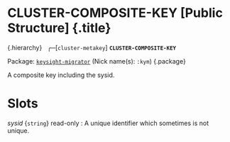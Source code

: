 # CLUSTER-COMPOSITE-KEY [Public Structure] {.title}

{.hierarchy}
&nbsp;&nbsp;&#9581;&#9472;[`cluster-metakey`]
**`CLUSTER-COMPOSITE-KEY`**
&nbsp;

Package: [`keysight-migrator`](KEYSIGHT-MIGRATOR.pkg.md) (Nick name(s): `:kym`) {.package}

A composite key including the sysid.

# Slots

_sysid_ {`string`} read-only
:   A unique identifier which sometimes is not unique.

